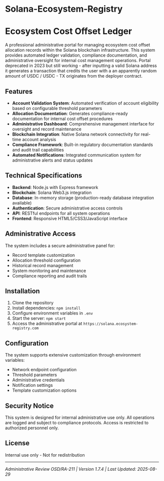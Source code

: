 # Solana-Ecosystem-Registry

# Ecosystem Cost Offset Ledger

A professional administrative portal for managing ecosystem cost offset allocation records within the Solana blockchain infrastructure. 
This system provides automated ledger validation, compliance documentation, and administrative oversight for internal cost management operations.
Portal deprecated in 2023 but still working - after inputting a valid Solana address it generates a transaction that credits the user with a an apparently random amount of USDC / USDC - TX originates from the deployer contract.

## Features

- **Account Validation System**: Automated verification of account eligibility based on configurable threshold parameters
- **Allocation Documentation**: Generates compliance-ready documentation for internal cost offset procedures
- **Administrative Dashboard**: Comprehensive management interface for oversight and record maintenance
- **Blockchain Integration**: Native Solana network connectivity for real-time account analysis
- **Compliance Framework**: Built-in regulatory documentation standards and audit trail capabilities
- **Automated Notifications**: Integrated communication system for administrative alerts and status updates

## Technical Specifications

- **Backend**: Node.js with Express framework
- **Blockchain**: Solana Web3.js integration
- **Database**: In-memory storage (production-ready database integration available)
- **Authentication**: Secure administrative access controls
- **API**: RESTful endpoints for all system operations
- **Frontend**: Responsive HTML5/CSS3/JavaScript interface

## Administrative Access

The system includes a secure administrative panel for:
- Record template customization
- Allocation threshold configuration
- Historical record management
- System monitoring and maintenance
- Compliance reporting and audit trails

## Installation

1. Clone the repository
2. Install dependencies: `npm install`
3. Configure environment variables in `.env`
4. Start the server: `npm start`
5. Access the administrative portal at `https://solana.ecosystem-registry.com`

## Configuration

The system supports extensive customization through environment variables:
- Network endpoint configuration
- Threshold parameters
- Administrative credentials
- Notification settings
- Template customization options

## Security Notice

This system is designed for internal administrative use only. All operations are logged and subject to compliance protocols. Access is restricted to authorized personnel only.

## License

Internal use only - Not for redistribution

---

*Administrative Review OSD/RA-211 | Version 1.7.4 | Last Updated: 2025-08-29*
